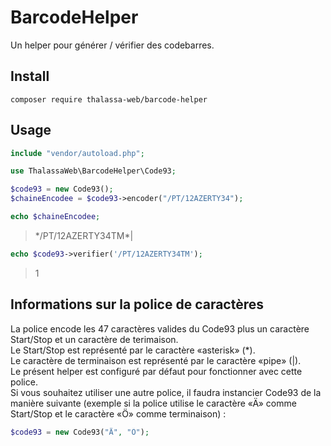# BarcodeHelper

Un helper pour générer / vérifier des codebarres.

## Install
```
composer require thalassa-web/barcode-helper
```


## Usage
```php
include "vendor/autoload.php";

use ThalassaWeb\BarcodeHelper\Code93;

$code93 = new Code93();
$chaineEncodee = $code93->encoder("/PT/12AZERTY34");

echo $chaineEncodee;
```
> \*/PT/12AZERTY34TM*|
```php
echo $code93->verifier('/PT/12AZERTY34TM');
```
> 1

## Informations sur la police de caractères
La police encode les 47 caractères valides du Code93 plus un caractère Start/Stop et un caractère de terimaison.  
Le Start/Stop est représenté par le caractère «asterisk» (*).  
Le caractère de terminaison est représenté par le caractère «pipe» (|).  
Le présent helper est configuré par défaut pour fonctionner avec cette police.  
Si vous souhaitez utiliser une autre police, il faudra instancier Code93 de la manière suivante (exemple si la police utilise le caractère «Ä» comme Start/Stop et le caractère «Ö» comme terminaison) :  
```php
$code93 = new Code93("Ä", "Ö");
```
